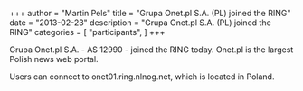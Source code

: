 +++
author = "Martin Pels"
title = "Grupa Onet.pl S.A. (PL) joined the RING"
date = "2013-02-23"
description = "Grupa Onet.pl S.A. (PL) joined the RING"
categories = [
    "participants",
]
+++

Grupa Onet.pl S.A. - AS 12990 - joined the RING today. Onet.pl is the largest Polish news web portal.

Users can connect to onet01.ring.nlnog.net, which is located in Poland.



